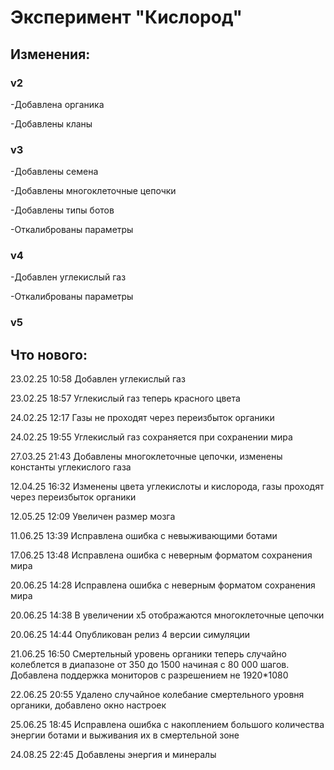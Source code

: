 # Эксперимент "Кислород"

## Изменения:

### v2

-Добавлена органика

-Добавлены кланы

### v3

-Добавлены семена

-Добавлены многоклеточные цепочки

-Добавлены типы ботов

-Откалиброваны параметры

### v4

-Добавлен углекислый газ

-Откалиброваны параметры

### v5

## Что нового:

23.02.25 10:58 Добавлен углекислый газ

23.02.25 18:57 Углекислый газ теперь красного цвета

24.02.25 12:17 Газы не проходят через переизбыток органики

24.02.25 19:55 Углекислый газ сохраняется при сохранении мира

27.03.25 21:43 Добавлены многоклеточные цепочки, изменены константы углекислого газа

12.04.25 16:32 Изменены цвета углекислоты и кислорода, газы проходят через переизбыток органики

12.05.25 12:09 Увеличен размер мозга

11.06.25 13:39 Исправлена ошибка с невыживающими ботами

17.06.25 13:48 Исправлена ошибка с неверным форматом сохранения мира

20.06.25 14:28 Исправлена ошибка с неверным форматом сохранения мира

20.06.25 14:38 В увеличении x5 отображаются многоклеточные цепочки

20.06.25 14:44 Опубликован релиз 4 версии симуляции

21.06.25 16:50 Смертельный уровень органики теперь случайно колеблется в диапазоне от 350 до 1500 начиная с 80 000 шагов. Добавлена поддержка мониторов с разрешением не 1920*1080

22.06.25 20:55 Удалено случайное колебание смертельного уровня органики, добавлено окно настроек

25.06.25 18:45 Исправлена ошибка с накоплением большого количества энергии ботами и выживания их в смертельной зоне

24.08.25 22:45 Добавлены энергия и минералы
